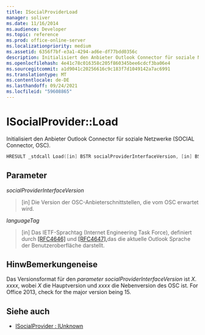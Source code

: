 ```yaml
---
title: ISocialProviderLoad
manager: soliver
ms.date: 11/16/2014
ms.audience: Developer
ms.topic: reference
ms.prod: office-online-server
ms.localizationpriority: medium
ms.assetid: 6356f7bf-e3a1-4294-ad6e-df77bdd0356c
description: Initialisiert den Anbieter Outlook Connector für soziale Netzwerke (SOCIAL Connector, OSC).
ms.openlocfilehash: 4e41c78c016358c205f860345bee6cdcf3ba06e4
ms.sourcegitcommit: a1d9041c20256616c9c183f7d1049142a7ac6991
ms.translationtype: MT
ms.contentlocale: de-DE
ms.lasthandoff: 09/24/2021
ms.locfileid: "59608865"
---
```

# <a name="isocialproviderload"></a>ISocialProvider::Load

Initialisiert den Anbieter Outlook Connector für soziale Netzwerke (SOCIAL Connector, OSC).
  
```cpp
HRESULT _stdcall Load([in] BSTR socialProviderInterfaceVersion, [in] BSTR languageTag);
```

## <a name="parameters"></a>Parameter

_socialProviderInterfaceVersion_
  
> [in] Die Version der OSC-Anbieterschnittstellen, die vom OSC erwartet wird.
    
_languageTag_
  
> [in] Das IETF-Sprachtag (Internet Engineering Task Force), definiert durch [[RFC4646]](https://www.ietf.org/rfc/rfc4646.txt) und [[RFC4647],](https://www.ietf.org/rfc/rfc4647.txt)das die aktuelle Outlook Sprache der Benutzeroberfläche darstellt.
    
## <a name="remarks"></a>HinwBemerkungeneise

Das Versionsformat für den  _parameter socialProviderInterfaceVersion_ ist  _X_. _xxxx_, wobei  _X_ die Hauptversion und  _xxxx_ die Nebenversion des OSC ist. For Office 2013, check for the major version being 15. 
  
## <a name="see-also"></a>Siehe auch

- [ISocialProvider : IUnknown](isocialprovideriunknown.md)

